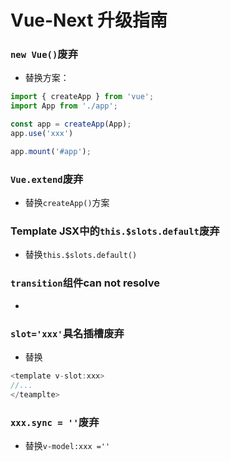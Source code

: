 # Vue-Next 升级指南

### `new Vue()`废弃

- 替换方案：
```js
import { createApp } from 'vue';
import App from './app';

const app = createApp(App);
app.use('xxx')

app.mount('#app');

```

### `Vue.extend`废弃

- 替换`createApp()`方案

### Template JSX中的`this.$slots.default`废弃

- 替换`this.$slots.default()`


### `transition`组件can not resolve

-

### `slot='xxx'`具名插槽废弃

- 替换
```js
<template v-slot:xxx>
//...
</teamplte>
```


### `xxx.sync = ''`废弃

- 替换`v-model:xxx =''`

